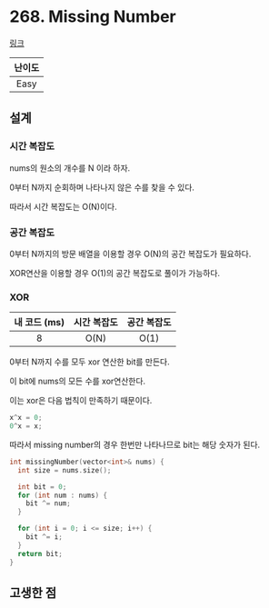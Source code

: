 # 268. Missing Number

[링크](https://leetcode.com/problems/missing-number/)

| 난이도 |
| :----: |
|  Easy  |

## 설계

### 시간 복잡도

nums의 원소의 개수를 N 이라 하자.

0부터 N까지 순회하며 나타나지 않은 수를 찾을 수 있다.

따라서 시간 복잡도는 O(N)이다.

### 공간 복잡도

0부터 N까지의 방문 배열을 이용할 경우 O(N)의 공간 복잡도가 필요하다.

XOR연산을 이용할 경우 O(1)의 공간 복잡도로 풀이가 가능하다.

### XOR

| 내 코드 (ms) | 시간 복잡도 | 공간 복잡도 |
| :----------: | :---------: | :---------: |
|      8       |    O(N)     |    O(1)     |

0부터 N까지 수를 모두 xor 연산한 bit를 만든다.

이 bit에 nums의 모든 수를 xor연산한다.

이는 xor은 다음 법칙이 만족하기 때문이다.

```cpp
x^x = 0;
0^x = x;
```

따라서 missing number의 경우 한번만 나타나므로 bit는 해당 숫자가 된다.

```cpp
int missingNumber(vector<int>& nums) {
  int size = nums.size();

  int bit = 0;
  for (int num : nums) {
    bit ^= num;
  }

  for (int i = 0; i <= size; i++) {
    bit ^= i;
  }
  return bit;
}
```

## 고생한 점
